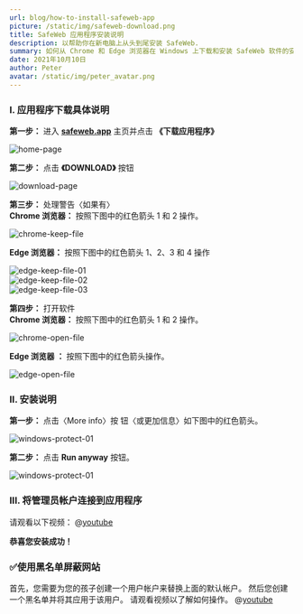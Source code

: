 ```yaml
---
url: blog/how-to-install-safeweb-app
picture: /static/img/safeweb-download.png
title: SafeWeb 应用程序安装说明
description: 以帮助你在新电脑上从头到尾安装 SafeWeb.
summary: 如何从 Chrome 和 Edge 浏览器在 Windows 上下载和安装 SafeWeb 软件的安装。 你按照以下步骤操作。
date: 2021年10月10日
author: Peter
avatar: /static/img/peter_avatar.png
---
```

### I. 应用程序下载具体说明
**第一步：** 进入 **[safeweb.app](https://safeweb.app/zh/)** 主页并点击 **《下载应用程序》**

![home-page](/static/img/safeweb-how-to-install-01-zh.png)

**第二步：** 点击 **《DOWNLOAD》** 按钮

![download-page](/static/img/safeweb-how-to-install-02-zh.png)

**第三步：** 处理警告〈如果有〉\
**Chrome 浏览器：** 按照下图中的红色箭头 1 和 2 操作。

![chrome-keep-file](/static/img/safeweb-how-to-install-chrome-01.png)

**Edge 浏览器：** 按照下图中的红色箭头 1、2、3 和 4 操作

![edge-keep-file-01](/static/img/safeweb-how-to-install-edge-01.png)\
![edge-keep-file-02](/static/img/safeweb-how-to-install-edge-02.png)\
![edge-keep-file-03](/static/img/safeweb-how-to-install-edge-03.png)

**第四步：** 打开软件\
**Chrome 浏览器：** 按照下图中的红色箭头 1 和 2 操作。

![chrome-open-file](/static/img/safeweb-how-to-install-chrome-02.png)

**Edge 浏览器 ：** 按照下图中的红色箭头操作。

![edge-open-file](/static/img/safeweb-how-to-install-edge-04.png)

### II. 安装说明
**第一步：** 点击〈More info〉按 钮〈或更加信息〉如下图中的红色箭头。

![windows-protect-01](/static/img/safeweb-how-to-install-05.png)

**第二步：** 点击 **Run anyway** 按钮。

![windows-protect-01](/static/img/safeweb-how-to-install-06.png)

### III. 将管理员帐户连接到应用程序
请观看以下视频：
@[youtube](https://www.youtube.com/watch?v=HFnaqzxWinw)

**恭喜您安装成功！**

### ✅使用黑名单屏蔽网站
首先，您需要为您的孩子创建一个用户帐户来替换上面的默认帐户。 然后您创建一个黑名单并将其应用于该用户。 请观看视频以了解如何操作。
@[youtube](https://www.youtube.com/watch?v=RB_0COPQc9g)
